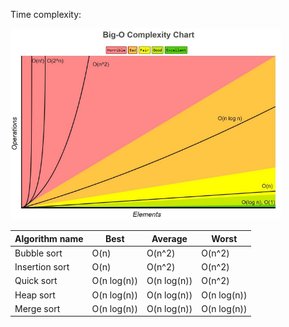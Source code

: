 Time complexity:

![Time Complexity](/images/Selection_281.png)

| Algorithm name    | Best        | Average     | Worst       |  
|---                |---          |---          |---          |
| Bubble sort       | O(n)        | O(n^2)      | O(n^2)      |
| Insertion sort    | O(n)        | O(n^2)      | O(n^2)      |
| Quick sort        | O(n log(n)) | O(n log(n)) | O(n^2)      |
| Heap sort         | O(n log(n)) | O(n log(n)) | O(n log(n)) |
| Merge sort        | O(n log(n)) | O(n log(n)) | O(n log(n)) |


